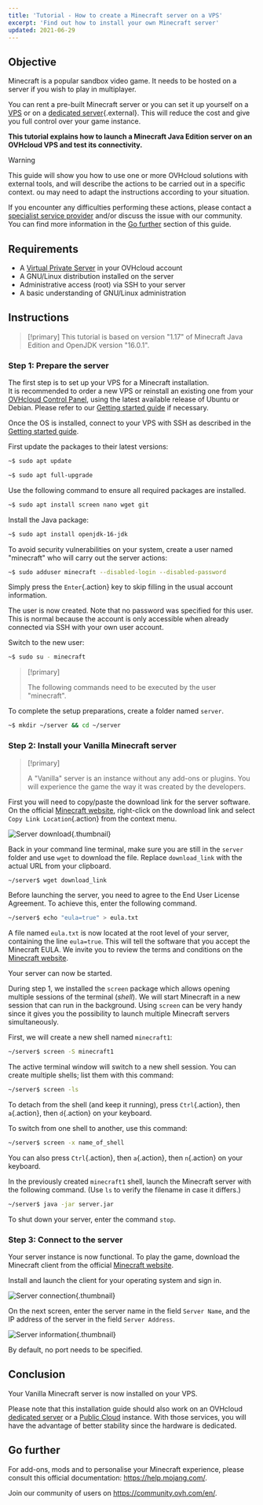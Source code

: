 ```yaml
---
title: 'Tutorial - How to create a Minecraft server on a VPS'
excerpt: 'Find out how to install your own Minecraft server'
updated: 2021-06-29
---
```


## Objective

Minecraft is a popular sandbox video game. It needs to be hosted on a server if you wish to play in multiplayer.

You can rent a pre-built Minecraft server or you can set it up yourself on a [VPS](https://www.ovhcloud.com/en/vps/) or on a [dedicated server](https://www.ovhcloud.com/en/bare-metal/){.external}. This will reduce the cost and give you full control over your game instance.

**This tutorial explains how to launch a Minecraft Java Edition server on an OVHcloud VPS and test its connectivity.**

> [!warning]
>This guide will show you how to use one or more OVHcloud solutions with external tools, and will describe the actions to be carried out in a specific context. ou may need to adapt the instructions according to your situation.
>
>If you encounter any difficulties performing these actions, please contact a [specialist service provider](https://partner.ovhcloud.com/en/directory/) and/or discuss the issue with our community. You can find more information in the [Go further](#gofurther) section of this guide.
>

## Requirements

- A [Virtual Private Server](https://www.ovhcloud.com/en/vps/) in your OVHcloud account
- A GNU/Linux distribution installed on the server
- Administrative access (root) via SSH to your server
- A basic understanding of GNU/Linux administration

## Instructions

> [!primary]
> This tutorial is based on version "1.17" of Minecraft Java Edition and OpenJDK version "16.0.1".
>

### Step 1: Prepare the server

The first step is to set up your VPS for a Minecraft installation.
<br>It is recommended to order a new VPS or reinstall an existing one from your [OVHcloud Control Panel](https://ca.ovh.com/auth/?action=gotomanager&from=https://www.ovh.com/world/&ovhSubsidiary=we), using the latest available release of Ubuntu or Debian. Please refer to our [Getting started guide](/pages/cloud/vps/starting_with_a_vps#reinstallvps) if necessary.

Once the OS is installed, connect to your VPS with SSH as described in the [Getting started guide](/pages/bare_metal_cloud/virtual_private_servers/starting_with_a_vps). 

First update the packages to their latest versions:

```sh
~$ sudo apt update
```

```sh
~$ sudo apt full-upgrade
```

Use the following command to ensure all required packages are installed. 

```sh
~$ sudo apt install screen nano wget git
```

Install the Java package:

```sh
~$ sudo apt install openjdk-16-jdk
```

To avoid security vulnerabilities on your system, create a user named "minecraft" who will carry out the server actions:

```sh
~$ sudo adduser minecraft --disabled-login --disabled-password
```

Simply press the `Enter`{.action} key to skip filling in the usual account information.

The user is now created. Note that no password was specified for this user. This is normal because the account is only accessible when already connected via SSH with your own user account.

Switch to the new user:

```sh
~$ sudo su - minecraft
```

> [!primary]
>
> The following commands need to be executed by the user "minecraft".
> 

To complete the setup preparations, create a folder named `server`.

```sh
~$ mkdir ~/server && cd ~/server
```

### Step 2: Install your Vanilla Minecraft server

> [!primary]
> 
> A "Vanilla" server is an instance without any add-ons or plugins. You will experience the game the way it was created by the developers.
>

First you will need to copy/paste the download link for the server software. On the official [Minecraft website](https://minecraft.net/download/server), right-click on the download link and select `Copy Link Location`{.action} from the context menu.

![Server download](images/download_jar.png){.thumbnail}

Back in your command line terminal, make sure you are still in the `server` folder and use `wget` to download the file. Replace `download_link` with the actual URL from your clipboard.

```sh
~/server$ wget download_link
```

Before launching the server, you need to agree to the End User License Agreement. To achieve this, enter the following command.

```sh
~/server$ echo "eula=true" > eula.txt
```

A file named `eula.txt` is now located at the root level of your server, containing the line `eula=true`. This will tell the software that you accept the Minecraft EULA. We invite you to review the terms and conditions on the [Minecraft website](https://www.minecraft.net/).

Your server can now be started.

During step 1, we installed the `screen` package which allows opening multiple sessions of the terminal (*shell*). We will start Minecraft in a new session that can run in the background. Using `screen` can be very handy since it gives you the possibility to launch multiple Minecraft servers simultaneously.

First, we will create a new shell named `minecraft1`:

```sh
~/server$ screen -S minecraft1
```

The active terminal window will switch to a new shell session. You can create multiple shells; list them with this command:

```sh
~/server$ screen -ls
```

To detach from the shell (and keep it running), press `Ctrl`{.action}, then `a`{.action}, then `d`{.action} on your keyboard.

To switch from one shell to another, use this command:

```sh
~/server$ screen -x name_of_shell
```

You can also press `Ctrl`{.action}, then `a`{.action}, then `n`{.action} on your keyboard.

In the previously created `minecraft1` shell, launch the Minecraft server with the following command. (Use `ls` to verify the filename in case it differs.) 

```sh
~/server$ java -jar server.jar
```

To shut down your server, enter the command `stop`.

### Step 3: Connect to the server

Your server instance is now functional. To play the game, download the Minecraft client from the official [Minecraft website](https://www.minecraft.net/).

Install and launch the client for your operating system and sign in.

![Server connection](images/login_minecraft.png){.thumbnail}

On the next screen, enter the server name in the field `Server Name`, and the IP address of the server in the field `Server Address`.

![Server information](images/minecraft_server_login.png){.thumbnail}

By default, no port needs to be specified.

## Conclusion

Your Vanilla Minecraft server is now installed on your VPS.

Please note that this installation guide should also work on an OVHcloud [dedicated server](https://www.ovhcloud.com/en/bare-metal/) or a [Public Cloud](https://www.ovhcloud.com/en/public-cloud/) instance. With those services, you will have the advantage of better stability since the hardware is dedicated.

## Go further <a name="gofurther"></a>

For add-ons, mods and to personalise your Minecraft experience, please consult this official documentation: <https://help.mojang.com/>.

Join our community of users on <https://community.ovh.com/en/>.
